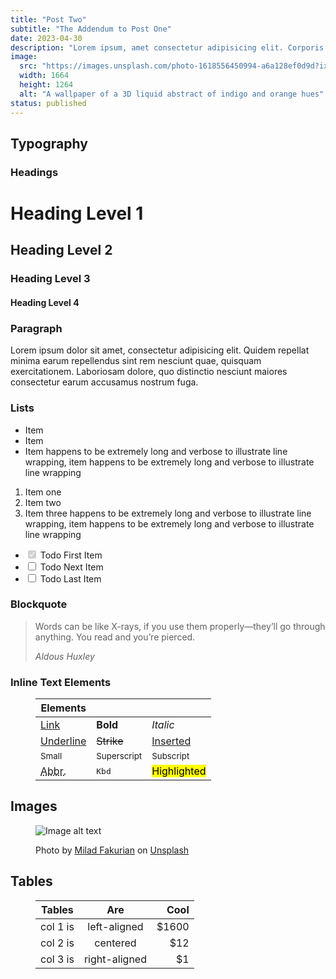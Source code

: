```yaml
---
title: "Post Two"
subtitle: "The Addendum to Post One"
date: 2023-04-30
description: "Lorem ipsum, amet consectetur adipisicing elit. Corporis praesentium quia facere. Sint quos illum omnis possimus. Earum soluta assumenda, ab modi laboriosam quibusdam laboriosam quibusdam, voluptatum beatae nulla animi nemo ea."
image:
  src: "https://images.unsplash.com/photo-1618556450994-a6a128ef0d9d?ixlib=rb-4.0.3&ixid=MnwxMjA3fDB8MHxwaG90by1wYWdlfHx8fGVufDB8fHx8&auto=format&fit=crop&w=1664&q=80"
  width: 1664
  height: 1264
  alt: "A wallpaper of a 3D liquid abstract of indigo and orange hues"
status: published
---
```


## Typography 

### Headings

# Heading Level 1

## Heading Level 2

### Heading Level 3

#### Heading Level 4

### Paragraph

Lorem ipsum dolor sit amet, consectetur adipisicing elit. Quidem repellat minima earum repellendus sint rem nesciunt quae, quisquam exercitationem. Laboriosam dolore, quo distinctio nesciunt maiores consectetur earum accusamus nostrum fuga.

### Lists

- Item 
- Item 
- Item happens to be extremely long and verbose to illustrate line wrapping, item happens to be extremely long and verbose to illustrate line wrapping

1. Item one
2. Item two
3. Item three happens to be extremely long and verbose to illustrate line wrapping, item happens to be extremely long and verbose to illustrate line wrapping

<ul>
<li><input type="checkbox" checked disabled> Todo First Item</li>
<li><input type="checkbox"> Todo Next Item</li>
<li><input type="checkbox"> Todo Last Item</li>
</ul>

### Blockquote

> Words can be like X-rays, if you use them properly—they’ll go through anything. You read and you’re pierced.
>
> <footer><cite>Aldous Huxley</cite></footer>

### Inline Text Elements
<figure>

| Elements                                |                     |                          |
| --------------------------------------- | ------------------- | ------------------------ |
| [Link](#0)                              | **Bold**            | *Italic*                 |
| <u>Underline</u>                        | ~~Strike~~          | <ins>Inserted</ins>      |
| <small>Small</small>                    | <sup>Superscript</sup> | <sub>Subscript</sub>      |
| <abbr title="Abbreviation">Abbr.</abbr> | <kbd>Kbd</kbd>      | <mark>Highlighted</mark> |


</figure>


## Images
<figure>

![Image alt text](https://images.unsplash.com/photo-1618556450994-a6a128ef0d9d?ixlib=rb-4.0.3&ixid=MnwxMjA3fDB8MHxwaG90by1wYWdlfHx8fGVufDB8fHx8&auto=format&fit=crop&w=1664&q=80)

<figcaption>Photo by <a href="https://unsplash.com/@fakurian?utm_source=unsplash&utm_medium=referral&utm_content=creditCopyText">Milad Fakurian</a> on <a href="https://unsplash.com/photos/bexwsdM5BCw?utm_source=unsplash&utm_medium=referral&utm_content=creditCopyText">Unsplash</a></figcaption>

</figure>

## Tables

<figure>

| Tables   |      Are      |  Cool |
|----------|:-------------:|------:|
| col 1 is |  left-aligned | $1600 |
| col 2 is |    centered   |   $12 |
| col 3 is | right-aligned |    $1 |

</figure>
